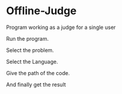 # Offline-Judge
Program working as a judge for a single user

Run the program.

Select the problem.

Select the Language.

Give the path of the code.

And finally get the result
